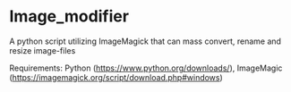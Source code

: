 # Image_modifier
A python script utilizing ImageMagick that can mass convert, rename and resize image-files

Requirements:
Python      (https://www.python.org/downloads/),
ImageMagic  (https://imagemagick.org/script/download.php#windows)
